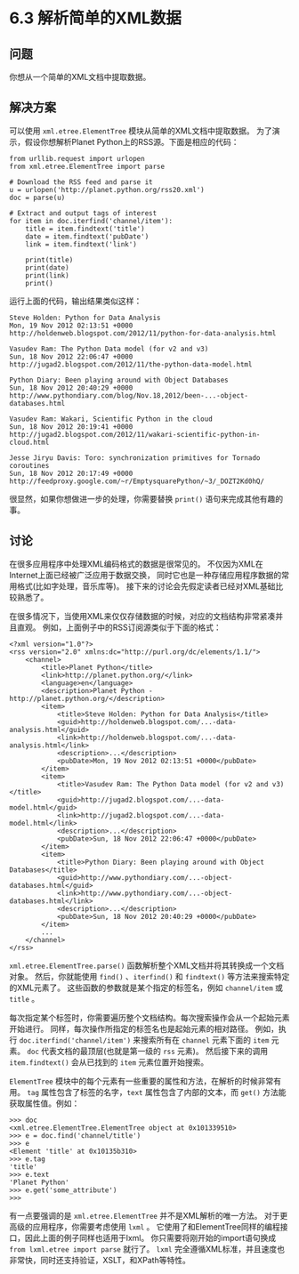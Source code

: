 

# 6.3 解析简单的XML数据

## 问题

你想从一个简单的XML文档中提取数据。

## 解决方案

可以使用 `xml.etree.ElementTree` 模块从简单的XML文档中提取数据。 为了演示，假设你想解析Planet
Python上的RSS源。下面是相应的代码：

    
    
    from urllib.request import urlopen
    from xml.etree.ElementTree import parse
    
    # Download the RSS feed and parse it
    u = urlopen('http://planet.python.org/rss20.xml')
    doc = parse(u)
    
    # Extract and output tags of interest
    for item in doc.iterfind('channel/item'):
        title = item.findtext('title')
        date = item.findtext('pubDate')
        link = item.findtext('link')
    
        print(title)
        print(date)
        print(link)
        print()
    

运行上面的代码，输出结果类似这样：

    
    
    Steve Holden: Python for Data Analysis
    Mon, 19 Nov 2012 02:13:51 +0000
    http://holdenweb.blogspot.com/2012/11/python-for-data-analysis.html
    
    Vasudev Ram: The Python Data model (for v2 and v3)
    Sun, 18 Nov 2012 22:06:47 +0000
    http://jugad2.blogspot.com/2012/11/the-python-data-model.html
    
    Python Diary: Been playing around with Object Databases
    Sun, 18 Nov 2012 20:40:29 +0000
    http://www.pythondiary.com/blog/Nov.18,2012/been-...-object-databases.html
    
    Vasudev Ram: Wakari, Scientific Python in the cloud
    Sun, 18 Nov 2012 20:19:41 +0000
    http://jugad2.blogspot.com/2012/11/wakari-scientific-python-in-cloud.html
    
    Jesse Jiryu Davis: Toro: synchronization primitives for Tornado coroutines
    Sun, 18 Nov 2012 20:17:49 +0000
    http://feedproxy.google.com/~r/EmptysquarePython/~3/_DOZT2Kd0hQ/
    

很显然，如果你想做进一步的处理，你需要替换 `print()` 语句来完成其他有趣的事。

## 讨论

在很多应用程序中处理XML编码格式的数据是很常见的。 不仅因为XML在Internet上面已经被广泛应用于数据交换，
同时它也是一种存储应用程序数据的常用格式(比如字处理，音乐库等)。 接下来的讨论会先假定读者已经对XML基础比较熟悉了。

在很多情况下，当使用XML来仅仅存储数据的时候，对应的文档结构非常紧凑并且直观。 例如，上面例子中的RSS订阅源类似于下面的格式：

    
    
    <?xml version="1.0"?>
    <rss version="2.0" xmlns:dc="http://purl.org/dc/elements/1.1/">
        <channel>
            <title>Planet Python</title>
            <link>http://planet.python.org/</link>
            <language>en</language>
            <description>Planet Python - http://planet.python.org/</description>
            <item>
                <title>Steve Holden: Python for Data Analysis</title>
                <guid>http://holdenweb.blogspot.com/...-data-analysis.html</guid>
                <link>http://holdenweb.blogspot.com/...-data-analysis.html</link>
                <description>...</description>
                <pubDate>Mon, 19 Nov 2012 02:13:51 +0000</pubDate>
            </item>
            <item>
                <title>Vasudev Ram: The Python Data model (for v2 and v3)</title>
                <guid>http://jugad2.blogspot.com/...-data-model.html</guid>
                <link>http://jugad2.blogspot.com/...-data-model.html</link>
                <description>...</description>
                <pubDate>Sun, 18 Nov 2012 22:06:47 +0000</pubDate>
            </item>
            <item>
                <title>Python Diary: Been playing around with Object Databases</title>
                <guid>http://www.pythondiary.com/...-object-databases.html</guid>
                <link>http://www.pythondiary.com/...-object-databases.html</link>
                <description>...</description>
                <pubDate>Sun, 18 Nov 2012 20:40:29 +0000</pubDate>
            </item>
            ...
        </channel>
    </rss>
    

`xml.etree.ElementTree.parse()` 函数解析整个XML文档并将其转换成一个文档对象。 然后，你就能使用 `find()`
、`iterfind()` 和 `findtext()` 等方法来搜索特定的XML元素了。 这些函数的参数就是某个指定的标签名，例如
`channel/item` 或 `title` 。

每次指定某个标签时，你需要遍历整个文档结构。每次搜索操作会从一个起始元素开始进行。 同样，每次操作所指定的标签名也是起始元素的相对路径。 例如，执行
`doc.iterfind('channel/item')` 来搜索所有在 `channel` 元素下面的 `item` 元素。 `doc`
代表文档的最顶层(也就是第一级的 `rss` 元素)。 然后接下来的调用 `item.findtext()` 会从已找到的 `item` 元素位置开始搜索。

`ElementTree` 模块中的每个元素有一些重要的属性和方法，在解析的时候非常有用。 `tag` 属性包含了标签的名字，`text`
属性包含了内部的文本，而 `get()` 方法能获取属性值。例如：

    
    
    >>> doc
    <xml.etree.ElementTree.ElementTree object at 0x101339510>
    >>> e = doc.find('channel/title')
    >>> e
    <Element 'title' at 0x10135b310>
    >>> e.tag
    'title'
    >>> e.text
    'Planet Python'
    >>> e.get('some_attribute')
    >>>
    

有一点要强调的是 `xml.etree.ElementTree` 并不是XML解析的唯一方法。 对于更高级的应用程序，你需要考虑使用 `lxml` 。
它使用了和ElementTree同样的编程接口，因此上面的例子同样也适用于lxml。 你只需要将刚开始的import语句换成 `from
lxml.etree import parse` 就行了。 `lxml`
完全遵循XML标准，并且速度也非常快，同时还支持验证，XSLT，和XPath等特性。

